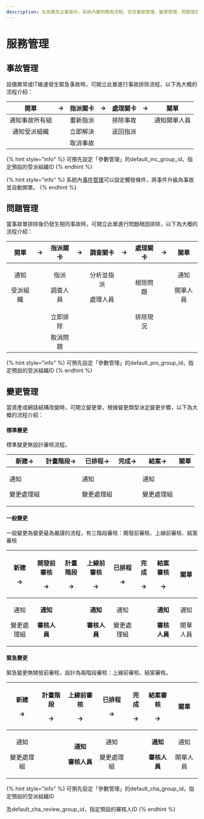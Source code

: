 ```yaml
---
description: 在免費及企業版中，系統內建的應用流程，包含事故管理、變更管理、問題管理三個流程。
---
```


# 服務管理

## 事故管理

設備異常或IT維運發生緊急事故時，可開立此單進行事故排除流程，以下為大概的流程介紹：

|    開單   |  →  | 指派關卡 |  →  | 處理關卡 |  →  |   關單   |
| :-----: | :-: | :--: | :-: | :--: | :-: | :----: |
| 通知事故所有組 |     | 重新指派 |     | 排除事故 |     | 通知開單人員 |
|  通知受派組織 |     | 立即解決 |     | 返回指派 |     |        |
|         |     | 取消事故 |     |      |     |        |

{% hint style="info" %}
可預先設定「參數管理」的default\_inc\_group\_id，指定預設的受派組織ID
{% endhint %}

{% hint style="info" %}
系統內[事件管理](5.md#shi-jian-guan-li)可以設定觸發條件，將事件升級為事故並自動開單。
{% endhint %}

## 問題管理

當事故單排除後仍發生相同事故時，可開立此單進行問題根因排除，以下為大概的流程介紹：

|          開單          |  →  |         指派關卡         |  →  |           調查關卡          |  →  | 處理關卡 |  →  |          關單          |
| :------------------: | :-: | :------------------: | :-: | :---------------------: | :-: | :--: | :-: | :------------------: |
| <p>通知</p><p>受派組織</p> |     | <p>指派</p><p>調查人員</p> |     | <p>分析並指派</p><p>處理人員</p> |     | 根除問題 |     | <p>通知</p><p>開單人員</p> |
|                      |     |         立即排除         |     |                         |     | 排除現況 |     |                      |
|                      |     |         取消問題         |     |                         |     |      |     |                      |

{% hint style="info" %}
可預先設定「參數管理」的default\_pro\_group\_id，指定預設的受派組織ID
{% endhint %}

## 變更管理

當資產或網路結構改變時，可開立變更單，根據變更類型決定變更步驟，以下為大概的流程介紹：

#### 標準變更

標準變更無設計審核流程。

| 新建→                   | 計畫階段→ | 已排程→                  | 完成→ | 結案→                   | 關單 |
| --------------------- | ----- | --------------------- | --- | --------------------- | -- |
| <p>通知</p><p>變更處理組</p> |       | <p>通知</p><p>變更處理組</p> |     | <p>通知</p><p>變更處理組</p> |    |

#### 一般變更

一般變更為變更最為嚴謹的流程，有三階段審核：開發前審核、上線前審核、結案審核

|   <p>新建</p><p>→</p>   |          <p><strong>開發前審核</strong></p><p>→</p>         | <p>計畫階段</p><p>→</p> |          <p><strong>上線前審核</strong></p><p>→</p>         |   <p>已排程</p><p>→</p>  | <p>完成</p><p>→</p> |          <p><strong>結案審核</strong></p><p>→</p>          |          關單          |
| :-------------------: | :----------------------------------------------------: | :-----------------: | :----------------------------------------------------: | :-------------------: | :---------------: | :----------------------------------------------------: | :------------------: |
| <p>通知</p><p>變更處理組</p> | <p><strong>通知</strong></p><p><strong>審核人員</strong></p> |                     | <p><strong>通知</strong></p><p><strong>審核人員</strong></p> | <p>通知</p><p>變更處理組</p> |                   | <p><strong>通知</strong></p><p><strong>審核人員</strong></p> | <p>通知</p><p>開單人員</p> |

#### 緊急變更

緊急變更無開發前審核，設計為兩階段審核：上線前審核、結案審核。

|   <p>新建</p><p>→</p>   | <p>計畫階段</p><p>→</p> |          <p><strong>上線前審核</strong></p><p>→</p>         |   <p>已排程</p><p>→</p>  | <p>完成</p><p>→</p> |          <p><strong>結案審核</strong></p><p>→</p>          |          關單          |
| :-------------------: | :-----------------: | :----------------------------------------------------: | :-------------------: | :---------------: | :----------------------------------------------------: | :------------------: |
| <p>通知</p><p>變更處理組</p> |                     | <p><strong>通知</strong></p><p><strong>審核人員</strong></p> | <p>通知</p><p>變更處理組</p> |                   | <p><strong>通知</strong></p><p><strong>審核人員</strong></p> | <p>通知</p><p>開單人員</p> |

{% hint style="info" %}
可預先設定「參數管理」的default\_cha\_group\_id，指定預設的受派組織ID

及default\_cha\_review\_group\_id，指定預設的審核人ID
{% endhint %}
